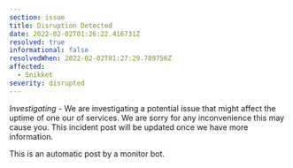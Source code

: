 ```yaml
---
section: issue
title: Disruption Detected
date: 2022-02-02T01:26:22.416731Z
resolved: true
informational: false
resolvedWhen: 2022-02-02T01:27:29.789756Z
affected:
  - Snikket
severity: disrupted
---
```

*Investigating* - We are investigating a potential issue that might affect the uptime of one our of services. We are sorry for any inconvenience this may cause you. This incident post will be updated once we have more information.

This is an automatic post by a monitor bot.
        